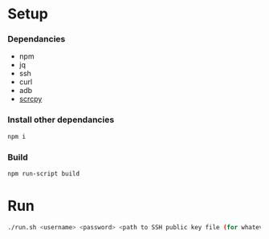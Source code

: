 # Setup

### Dependancies
- npm
- jq
- ssh
- curl
- adb
- [scrcpy](https://github.com/Genymobile/scrcpy)

### Install other dependancies
```bash
npm i
```

### Build
```bash
npm run-script build
```

# Run
```bash
./run.sh <username> <password> <path to SSH public key file (for whatever your default SSH key is)>
```
